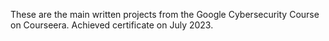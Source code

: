 These are the main written projects from the Google Cybersecurity Course on Courseera.
Achieved certificate on July 2023.
